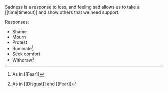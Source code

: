 Sadness is a response to loss, and feeling sad allows us to take a [[time|timeout]] and show others that we need support.

Responses:

- Shame
- Mourn
- Protest
- Ruminate[^2]
- Seek comfort
- Withdraw[^1]

[^1]: As in [[Disgust]] and [[Fear]]
[^2]: As in [[Fear]]
